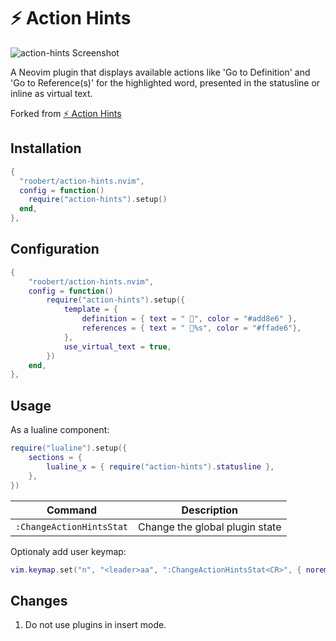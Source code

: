 # :zap: Action Hints

![action-hints Screenshot](https://github.com/roobert/action-hints.nvim/assets/226654/41d2e228-0991-41bc-ac0e-bc20aa5ca54a)

A Neovim plugin that displays available actions like 'Go to Definition' and 'Go to Reference(s)' for the highlighted word, presented in the statusline or inline as virtual text.

Forked from [:zap: Action Hints](https://github.com/roobert/action-hints.nvim)

## Installation

```lua
{
  "roobert/action-hints.nvim",
  config = function()
    require("action-hints").setup()
  end,
},
```

## Configuration

```lua
{
    "roobert/action-hints.nvim",
    config = function()
        require("action-hints").setup({
            template = {
                definition = { text = " ", color = "#add8e6" },
                references = { text = " %s", color = "#ffade6"},
            },
            use_virtual_text = true,
        })
    end,
},
```

## Usage

As a lualine component:

```lua
require("lualine").setup({
    sections = {
        lualine_x = { require("action-hints").statusline },
    },
})
```

| Command                 | Description                    |
| ----------------------- | ------------------------------ |
|`:ChangeActionHintsStat` | Change the global plugin state |

Optionaly add user keymap:
```lua
vim.keymap.set("n", "<leader>aa", ":ChangeActionHintsStat<CR>", { noremap = true })
```



## Changes

1. Do not use plugins in insert mode.

